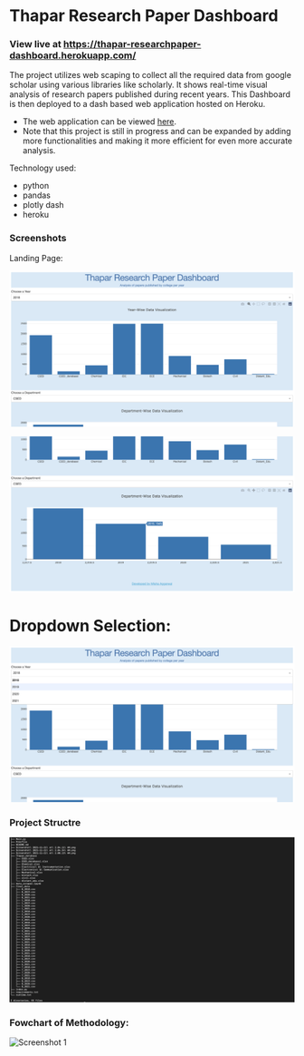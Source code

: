 # Thapar Research Paper Dashboard

### View live at https://thapar-researchpaper-dashboard.herokuapp.com/

The project utilizes web scaping to collect all the required data from google scholar using various libraries like scholarly. It shows real-time visual analysis of research papers published during recent years. This Dashboard is then deployed to a dash based web application hosted on Heroku.

- The web application can be viewed [here](https://thapar-researchpaper-dashboard.herokuapp.com/).
- Note that this project is still in progress and can be expanded by adding more functionalities and making it more efficient for even more accurate analysis.

Technology used:
- python
- pandas
- plotly dash
- heroku

### Screenshots

Landing Page:

![Screenshot 1](/Screenshots/1.png)

![Screenshot 2](/Screenshots/3.png)

# Dropdown Selection:

![Screenshot 1](/Screenshots/2.png)


### Project Structre
![Screenshot 1](/Screenshots/tree.png)

### Fowchart of Methodology:
![Screenshot 1](/Screenshots/Flowchart_of_methodology.png)
